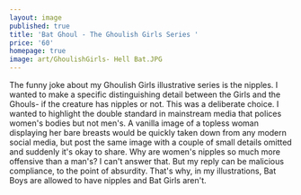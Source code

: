 ```yaml
---
layout: image
published: true
title: 'Bat Ghoul - The Ghoulish Girls Series '
price: '60'
homepage: true
image: art/GhoulishGirls- Hell Bat.JPG
---
```

The funny joke about my Ghoulish Girls illustrative series is the nipples. I wanted to make a specific distinguishing detail between the Girls and the Ghouls- if the creature has nipples or not. This was a deliberate choice. I wanted to highlight the double standard in mainstream media that polices women's bodies but not men's. A vanilla image of a topless woman displaying her bare breasts would be quickly taken down from any modern social media, but post the same image with a couple of small details omitted and suddenly it's okay to share. Why are women's nipples so much more offensive than a man's? I can't answer that. But my reply can be malicious compliance, to the point of absurdity. That's why, in my illustrations, Bat Boys are allowed to have nipples and Bat Girls aren't.
